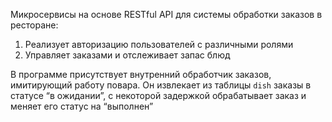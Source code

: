 Микросервисы на основе RESTful API для системы обработки заказов в ресторане:
1. Реализует авторизацию пользователей с различными ролями
2. Управляет заказами и отслеживает запас блюд

В программе присутствует внутренний обработчик заказов, имитирующий работу повара. Он извлекает из таблицы `dish` заказы в статусе “в ожидании”, с некоторой задержкой обрабатывает заказ и меняет его статус на “выполнен”
